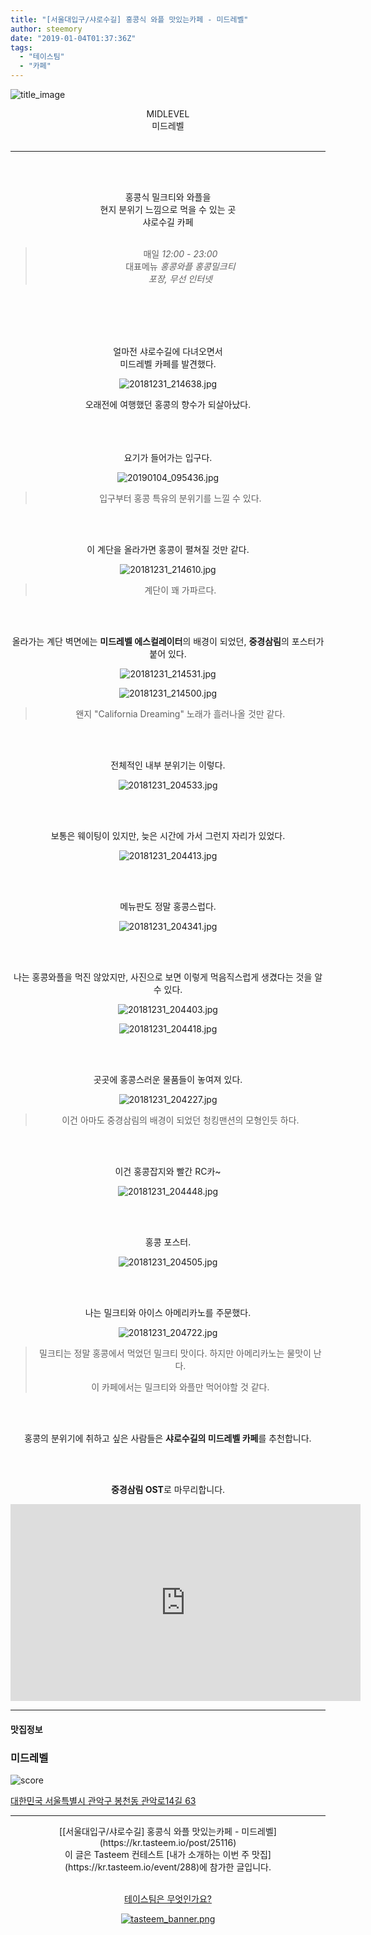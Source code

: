 ```yaml
---
title: "[서울대입구/샤로수길] 홍콩식 와플 맛있는카페 - 미드레벨"
author: steemory
date: "2019-01-04T01:37:36Z"
tags:
  - "테이스팀"
  - "카페"  
---
```

![title_image](https://static.tasteem.io/uploads/3843/post/25116/content_b1150b28-9b10-4f64-a5bf-ebc40489d009.jpeg)
<br/>
<center>
MIDLEVEL<br>미드레벨<br><br><hr><br><br>

홍콩식 밀크티와 와플을 <br>
현지 분위기 느낌으로 먹을 수 있는 곳<br>
샤로수길 카페<br><br>

<blockquote>매일 <i>12:00 - 23:00</i><br>
대표메뉴 <i>홍콩와플 홍콩밀크티</i><br>
<i>포장, 무선 인터넷</i></blockquote>
<br><br><br><br>

얼마전 샤로수길에 다녀오면서<br>
미드레벨 카페를 발견했다.



![20181231_214638.jpg](https://static.tasteem.io/uploads/image/image/123753/7a8b649c-1dab-4074-be79-5dc48d3f9837.jpeg)

오래전에 여행했던 홍콩의 향수가 되살아났다.<br><br><br><br>

요기가 들어가는 입구다.

![20190104_095436.jpg](https://static.tasteem.io/uploads/image/image/123751/7a8b649c-1dab-4074-be79-5dc48d3f9837.jpeg)
> 입구부터 홍콩 특유의 분위기를 느낄 수 있다.

<br><br>


이 계단을 올라가면 홍콩이 펼쳐질 것만 같다.

![20181231_214610.jpg](https://static.tasteem.io/uploads/image/image/123754/7a8b649c-1dab-4074-be79-5dc48d3f9837.jpeg)
> 계단이 꽤 가파르다.


<br><br>


올라가는 계단 벽면에는
**미드레벨 에스컬레이터**의 배경이 되었던,
**중경삼림**의 포스터가 붙어 있다.

![20181231_214531.jpg](https://static.tasteem.io/uploads/image/image/123755/7a8b649c-1dab-4074-be79-5dc48d3f9837.jpeg)


![20181231_214500.jpg](https://static.tasteem.io/uploads/image/image/123756/7a8b649c-1dab-4074-be79-5dc48d3f9837.jpeg)

> 왠지 "California Dreaming" 노래가 흘러나올 것만 같다.

<br><br>


전체적인 내부 분위기는 이렇다.

![20181231_204533.jpg](https://static.tasteem.io/uploads/image/image/123757/7a8b649c-1dab-4074-be79-5dc48d3f9837.jpeg)

<br><br>

보통은 웨이팅이 있지만, 
늦은 시간에 가서 그런지 자리가 있었다.

![20181231_204413.jpg](https://static.tasteem.io/uploads/image/image/123758/7a8b649c-1dab-4074-be79-5dc48d3f9837.jpeg)


<br><br>

메뉴판도 정말 홍콩스럽다.

![20181231_204341.jpg](https://static.tasteem.io/uploads/image/image/123759/7a8b649c-1dab-4074-be79-5dc48d3f9837.jpeg)

<br><br>

나는 홍콩와플을 먹진 않았지만,
사진으로 보면 이렇게 먹음직스럽게 생겼다는 것을 알 수 있다.

![20181231_204403.jpg](https://static.tasteem.io/uploads/image/image/123760/7a8b649c-1dab-4074-be79-5dc48d3f9837.jpeg)


![20181231_204418.jpg](https://static.tasteem.io/uploads/image/image/123762/7a8b649c-1dab-4074-be79-5dc48d3f9837.jpeg)

<br><br>

곳곳에 홍콩스러운 물품들이 놓여져 있다.

![20181231_204227.jpg](https://static.tasteem.io/uploads/image/image/123761/7a8b649c-1dab-4074-be79-5dc48d3f9837.jpeg)
> 이건 아마도 중경삼림의 배경이 되었던 청킹맨션의 모형인듯 하다.

<br><br>

이건 홍콩잡지와 빨간 RC카~

![20181231_204448.jpg](https://static.tasteem.io/uploads/image/image/123763/7a8b649c-1dab-4074-be79-5dc48d3f9837.jpeg)

<br><br>

홍콩 포스터.

![20181231_204505.jpg](https://static.tasteem.io/uploads/image/image/123764/7a8b649c-1dab-4074-be79-5dc48d3f9837.jpeg)


<br><br>

나는 밀크티와 아이스 아메리카노를 주문했다.


![20181231_204722.jpg](https://static.tasteem.io/uploads/image/image/123765/7a8b649c-1dab-4074-be79-5dc48d3f9837.jpeg)
> 밀크티는 정말 홍콩에서 먹었던 밀크티 맛이다. 
> 하지만 아메리카노는 물맛이 난다. 
> 
> 이 카페에서는 밀크티와 와플만 먹어야할 것 같다.

<br><br>

홍콩의 분위기에 취하고 싶은 사람들은 
**샤로수길의 미드레벨 카페**를 추천합니다.

<br><br>

**중경삼림 OST**로 마무리합니다.

<iframe width="560" height="315" src="https://www.youtube.com/embed/5qm0UK1yG1Q" frameborder="0" allow="accelerometer; autoplay; encrypted-media; gyroscope; picture-in-picture" allowfullscreen></iframe>












</center>

---------------------
#### 맛집정보
### 미드레벨
![score](https://static.tasteem.io/images/steem/1Crowns.png)

[대한민국 서울특별시 관악구 봉천동 관악로14길 63](https://kr.tasteem.io/post/25116#map)

-----------------------------------------
<center>[[서울대입구/샤로수길] 홍콩식 와플 맛있는카페 - 미드레벨](https://kr.tasteem.io/post/25116)
<br/>이 글은 Tasteem 컨테스트
 [내가 소개하는  이번 주 맛집](https://kr.tasteem.io/event/288)에 참가한 글입니다.

<br/>[테이스팀은 무엇인가요?](https://kr.tasteem.io/about)

[![tasteem_banner.png](https://static.tasteem.io/images/tasteem_banner_v3.png)](https://kr.tasteem.io)</center>